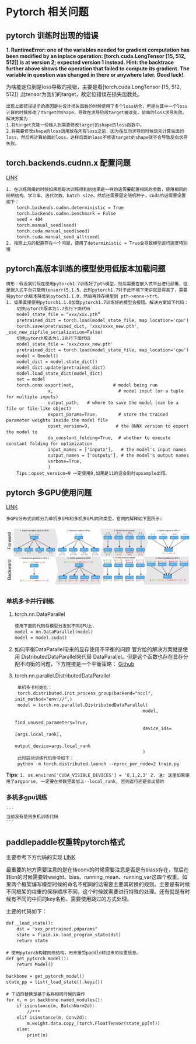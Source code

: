 # Pytorch 相关问题

## **pytorch 训练时出现的错误**
**1. RuntimeError: one of the variables needed for gradient computation has been modified by an inplace operation: [torch.cuda.LongTensor [15, 512, 512]] is at version 2; expected version 1 instead. Hint: the backtrace further above shows the operation that failed to compute its gradient. The variable in question was changed in there or anywhere later. Good luck!**

为啥能定位到是loss导致的报错，主要是看[torch.cuda.LongTensor [15, 512, 512]] ,此tensor为我们的target，故定位错误在损失函数处。
```
出现上面错误提示的原因是在设计损失函数的时候使用了多个loss结合，但是在其中一个loss计算的时候修改了target的shape，导致在求导阶段target被改变，前面的loss求导失败。
解决方案为：
1.将target克隆一份输入到需要修改target的shape的loss函数中。
2.将需要修改shape的loss调用放在所有loss之前，因为在反向求导的时候是先计算后面的loss，然后再计算前面的loss，这样后面的loss不修该target的shape就不会导致反向求导失败。
```

## **torch.backends.cudnn.x 配置问题**
[LINK](https://zhuanlan.zhihu.com/p/141063432?from_voters_page=true)
```
1. 在训练网络的时候如果想每次训练得到的结果是一样的话需要配置相同的参数，使用相同的网络结构、学习率、迭代次数、batch size，然后还需要固定随机种子，cuda的话需要设置如下：
    torch.backends.cudnn.deterministic = True
    torch.backends.cudnn.benchmark = False
    seed = 404
    torch.manual_seed(seed)
    torch.cuda.manual_seed(seed)
    torch.cuda.manual_seed_all(seed)
2. 按照上方的配置存在一个问题，使用了deterministic = True会导致模型运行速度特别慢
```

## **pytorch高版本训练的模型使用低版本加载问题**
```
情形：假设我们现在使用pytorch1.7训练好了pth模型，然后需要在嵌入式平台进行部署，但是嵌入式平台只能用tensorrt5.1.5，此时pytorch1.7对于此环境下来讲就显得高了，需要将pytorch版本降低到pytoch1.1.0，然后再转存模型到 pth->onnx->trt。
1. 如果直接使用pytorch1.1.0加载pytorch1.7训练好的模型会报错。解决方案如下代码：
    切换pytorch版本为1.7执行下面代码
    model_state_file = “xxx/xxx.pth”
    pretrained_dict = torch.load(model_state_file, map_location='cpu')
    torch.save(pretrained_dict, 'xxx/xxxx_new.pth', _use_new_zipfile_serialization=False)
    切换pytorch版本为1.1执行下面代码
    model_state_file = 'xxx/xxxx_new.pth'
    pretrained_dict = torch.load(model_state_file, map_location='cpu')
    model = Gmodel()
    model_dict = model.state_dict()
    model_dict.update(pretrained_dict)
    model.load_state_dict(model_dict)
    net = model
    torch.onnx.export(net,               # model being run
                x,                         # model input (or a tuple for multiple inputs)
                output_path,   # where to save the model (can be a file or file-like object)
                export_params=True,        # store the trained parameter weights inside the model file
                opset_version=9,          # the ONNX version to export the model to
                do_constant_folding=True,  # whether to execute constant folding for optimization
                input_names = ['inputx'],   # the model's input names
                output_names = ['outputy'], # the model's output names
                verbose=True,
                )
    Tips：opset_version=9 一定使用9,如果是11的话会到时upsample出错。
```

## **pytorch 多GPU使用问题**
[LINK](https://zhuanlan.zhihu.com/p/86441879)
```
多GPU分布式训练分为单机多GPU和多机多GPU两种类型，官网的解释如下图所示:
```
![Image text](images/mul_gpu.png)

### **单机多卡并行训练**
1. torch.nn.DataParallel
    ```
    使用下面的代码将模型分发到不同GPU上.
    model = nn.DataParallel(model)
    model = model.cuda()
    ```
2. 如何平衡DataParallel带来的显存使用不平衡的问题
   官方给的解决方案就是使用 DistributedDataParallel来代替 DataParallel。但是这个函数也存在显存分配不均衡的问题，下方链接是一个平衡策略：
   [Github](https://github.com/Link-Li/Balanced-DataParallel)
   
3. torch.nn.parallel.DistributedDataParallel
   ```
    单机多卡初始化：
    torch.distributed.init_process_group(backend="nccl", init_method="env://",)
    model = torch.nn.parallel.DistributedDataParallel(
                                                    model,
                                                    find_unused_parameters=True,
                                                    device_ids=[args.local_rank],
                                                    output_device=args.local_rank
                                                    )
    此时启动训练代码命令如下：
    python -m torch.distributed.launch --nproc_per_node=2 train.py 
   ```

**Tips**:
    ```
    1. os.environ['CUDA_VISIBLE_DEVICES'] = '0,1,2,3'
    2. 注: 这里如果使用了argparse, 一定要在参数里面加上--local_rank, 否则运行还是会出错的
    ```

### **多机多gpu训练**
    ```
    当前没有使用多机训练代码
    ```

## **paddlepaddle权重转pytorch格式**
主要参考下方代码的实现
[LINK](https://github.com/maomaoyuchengzi/paddlepaddle_param_to_pyotrch)

最重要的地方需要注意的是在转conv的时候需要注意是否是有biass存在，然后在转bn的时候需要转weight、bias、running_mean、running_var这四个权重。如果两个框架编写模型时候的命名不相同的话需要主要其转换的规则。主要是有时候不同框架的权重的保存顺序不同，这个时候就需要进行特殊的处理。还有就是有时候有不同的中间的key名称，需要使用跳过的方式处理。

主要的代码如下：
```
def _load_state():
    dst = "xxx_pretrained.pdparams"
    state = fluid.io.load_program_state(dst)
    return state

# 使用pytorch构建网络结构，用来接受paddle转过来的权重信息。
def get_pytorch_model():
    return Model()

backbone = get_pytorch_model()
state_pp = list(_load_state().keys())

# 下边的替换是基于名称相同时候的操作
for n, m in backbone.named_modules():
    if isinstance(m, BatchNorm2d):
        //***
    elif isinstance(m, Conv2d):
        m.weight.data.copy_(torch.FloatTensor(state_pp[n]))
    else:
        print(n)

```